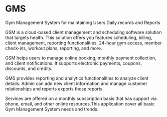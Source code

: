 # GMS

Gym Management System for maintaining Users Daily records and Reports 

GSM is a cloud-based client management and scheduling software solution that targets health. This solution offers you features scheduling, billing, client management, reporting functionalities, 24-hour gym access, member check-ins, workout plans, reporting, and more.

GSM helps users to manage online booking, monthly payment collection, and client notifications. It supports electronic payments, coupons, discounts, and credits. 

GMS provides reporting and analytics functionalities to analyze client details. Admin can add new client information and manage customer relationships and reports exports those reports.

Services are offered on a monthly subscription basis that has support via phone, email, and other online resources.This application cover all basic Gym Management System needs and trends.